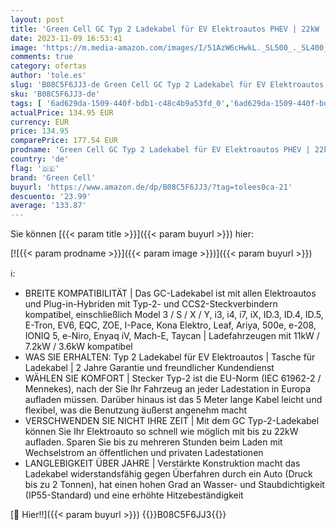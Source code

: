 ```yaml
---
layout: post
title: 'Green Cell GC Typ 2 Ladekabel für EV Elektroautos PHEV | 22kW | 32A | 5 Meter | Typ 2 auf Typ 2 | 3-Phasig | Kompatibel mit Model 3/S/X/Y  i3  ID.3  ID.4  E-Tron  IONIQ 5  ZOE  Kona EV  500e  EQC  EV6'
date: 2023-11-09 16:53:41
image: 'https://m.media-amazon.com/images/I/51AzW6cHwkL._SL500_._SL400_.jpg'
comments: true
category: ofertas
author: 'tole.es'
slug: 'B08C5F6JJ3-de Green Cell GC Typ 2 Ladekabel für EV Elektroautos PHEV |...'
sku: 'B08C5F6JJ3-de'
tags: [ '6ad629da-1509-440f-bdb1-c48c4b9a53fd_0','6ad629da-1509-440f-bdb1-c48c4b9a53fd_1401','6ad629da-1509-440f-bdb1-c48c4b9a53fd_7501','Arborist Merchandising Root','Auto & Motorrad','Cables_organisers','Greencell_de','Ladestationen für Elektrofahrzeuge','Ladezubehör für Elektrofahrzeuge','Self Service','Special Features Stores','Werkstattausrüstung','Werkzeuge','green cell','🇩🇪', ]
actualPrice: 134.95 EUR
currency: EUR
price: 134.95
comparePrice: 177.54 EUR
prodname: 'Green Cell GC Typ 2 Ladekabel für EV Elektroautos PHEV | 22kW | 32A | 5 Meter | Typ 2 auf Typ 2 | 3-Phasig | Kompatibel mit Model 3/S/X/Y  i3  ID.3  ID.4  E-Tron  IONIQ 5  ZOE  Kona EV  500e  EQC  EV6'
country: 'de'
flag: '🇩🇪'
brand: 'Green Cell'
buyurl: 'https://www.amazon.de/dp/B08C5F6JJ3/?tag=tolees0ca-21'
descuento: '23.99'
average: '133.87'
---
```


Sie können [{{< param title >}}]({{< param buyurl >}}) hier:

[![{{< param prodname >}}]({{< param image >}})]({{< param buyurl >}})

ℹ️:

- BREITE KOMPATIBILITÄT | Das GC-Ladekabel ist mit allen Elektroautos und Plug-in-Hybriden mit Typ-2- und CCS2-Steckverbindern kompatibel, einschließlich Model 3 / S / X / Y, i3, i4, i7, iX, ID.3, ID.4, ID.5, E-Tron, EV6, EQC, ZOE, I-Pace, Kona Elektro, Leaf, Ariya, 500e, e-208, IONIQ 5, e-Niro, Enyaq iV, Mach-E, Taycan | Ladefahrzeugen mit 11kW / 7.2kW / 3.6kW kompatibel
- WAS SIE ERHALTEN: Typ 2 Ladekabel für EV Elektroautos | Tasche für Ladekabel | 2 Jahre Garantie und freundlicher Kundendienst
- WÄHLEN SIE KOMFORT | Stecker Typ-2 ist die EU-Norm (IEC 61962-2 / Mennekes), nach der Sie Ihr Fahrzeug an jeder Ladestation in Europa aufladen müssen. Darüber hinaus ist das 5 Meter lange Kabel leicht und flexibel, was die Benutzung äußerst angenehm macht
- VERSCHWENDEN SIE NICHT IHRE ZEIT | Mit dem GC Typ-2-Ladekabel können Sie Ihr Elektroauto so schnell wie möglich mit bis zu 22kW aufladen. Sparen Sie bis zu mehreren Stunden beim Laden mit Wechselstrom an öffentlichen und privaten Ladestationen
- LANGLEBIGKEIT ÜBER JAHRE | Verstärkte Konstruktion macht das Ladekabel widerstandsfähig gegen Überfahren durch ein Auto (Druck bis zu 2 Tonnen), hat einen hohen Grad an Wasser- und Staubdichtigkeit (IP55-Standard) und eine erhöhte Hitzebeständigkeit

[🛒 Hier!!]({{< param buyurl >}})
{{<world>}}B08C5F6JJ3{{</world>}}
